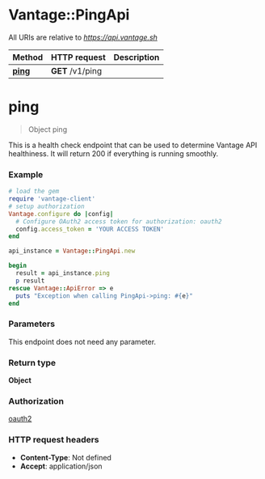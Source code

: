 # Vantage::PingApi

All URIs are relative to *https://api.vantage.sh*

Method | HTTP request | Description
------------- | ------------- | -------------
[**ping**](PingApi.md#ping) | **GET** /v1/ping | 


# **ping**
> Object ping



This is a health check endpoint that can be used to determine Vantage API healthiness. It will return 200 if everything is running smoothly.

### Example
```ruby
# load the gem
require 'vantage-client'
# setup authorization
Vantage.configure do |config|
  # Configure OAuth2 access token for authorization: oauth2
  config.access_token = 'YOUR ACCESS TOKEN'
end

api_instance = Vantage::PingApi.new

begin
  result = api_instance.ping
  p result
rescue Vantage::ApiError => e
  puts "Exception when calling PingApi->ping: #{e}"
end
```

### Parameters
This endpoint does not need any parameter.

### Return type

**Object**

### Authorization

[oauth2](../README.md#oauth2)

### HTTP request headers

 - **Content-Type**: Not defined
 - **Accept**: application/json



